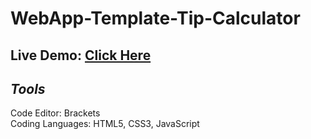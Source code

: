# WebApp-Template-Tip-Calculator

## Live Demo: <a href="https://h-zahar.github.io/tip-calculator-js/"> Click Here </a> <br>

## *Tools*

Code Editor: Brackets <br>
Coding Languages: HTML5, CSS3, JavaScript
